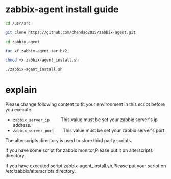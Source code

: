 zabbix-agent install guide
========
```Bash
cd /usr/src

git clone https://github.com/chendao2015/zabbix-agent.git

cd zabbix-agent

tar xf zabbix-agent.tar.bz2

chmod +x zabbix-agent_install.sh

./zabbix-agent_install.sh
```


# explain
Please change following content to fit your environment in this script before you execute.
* `zabbix_server_ip`         This value must be set your zabbix server's ip address.
* `zabbix_server_port`       This value must be set your zabbix server's port.

The alterscripts directory is used to store third party scripts.

If you have some script for zabbix monitor,Please put it on alterscripts directory.

If you have executed script zabbix-agent_install.sh,Please put your script on /etc/zabbix/alterscripts directory.
